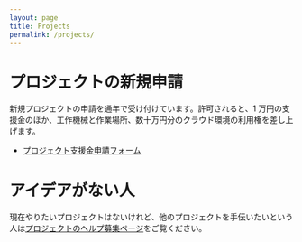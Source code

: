 ```yaml
---
layout: page
title: Projects
permalink: /projects/
---
```


# プロジェクトの新規申請

新規プロジェクトの申請を通年で受け付けています。許可されると、1 万円の支援金のほか、工作機械と作業場所、数十万円分のクラウド環境の利用権を差し上げます。

- [プロジェクト支援金申請フォーム](https://hongotechgarage.typeform.com/to/aggjBA)

# アイデアがない人

現在やりたいプロジェクトはないけれど、他のプロジェクトを手伝いたいという人は[プロジェクトのヘルプ募集ページ](http://git.hongotechgarage.com/htg/projects0/issues)をご覧ください。


